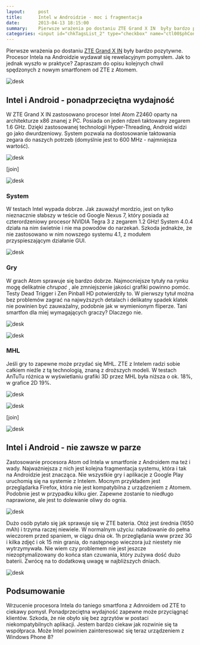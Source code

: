 ```yaml
---
layout:     post
title:      Intel w Androidzie - moc i fragmentacja
date:       2013-04-13 18:15:00
summary:    Pierwsze wrażenia po dostaniu ZTE Grand X IN  były bardzo pozytywne. Procesor Intela na Androidzie wydawał się rewelacyjnym pomysłem. Jak to jednak wyszło w praktyce? Zapraszam do opisu kolejnych chwil spędzonych z nowym smartfonem od ZTE z Atomem.Intel i Android - ponadprzeciętna wydajność  W ZTE G...
categories: <input id="chkTagsList_2" type="checkbox" name="ctl00$phContentRight$chkTagsList$chkTagsList_2" checked="checked" value="4"><label for="chkTagsList_2">sprzęt</label> <input id="chkTagsList_8" type="checkbox" name="ctl00$phContentRight$chkTagsList$chkTagsList_8" checked="checked" value="256"><label for="chkTagsList_8">urządzenia mobilne</label>
---
```




Pierwsze wrażenia po dostaniu [ZTE Grand X IN](http://www.dobreprogramy.pl/djfoxer/ZTE-Grand-X-IN-zaskakuje-juz-na-samym-poczatku,40532.html#komentarz_1147377)  były bardzo pozytywne. Procesor Intela na Androidzie wydawał się rewelacyjnym pomysłem. Jak to jednak wyszło w praktyce? Zapraszam do opisu kolejnych chwil spędzonych z nowym smartfonem od ZTE z Atomem.



![desk](https://raw.githubusercontent.com/djfoxer/djfoxer.github.io/master/_img/2013-4-13-_96_/g_-_608x405_-_-_40608x20130413171807_0.jpg)





## Intel i Android - ponadprzeciętna wydajność

  

W ZTE Grand X IN zastosowano procesor Intel Atom Z2460 oparty na architekturze x86 znanej z PC. Posiada on jeden rdzeń taktowany zegarem 1.6 GHz. Dzięki zastosowanej technologii Hyper-Threading, Android widzi go jako dwurdzeniowy. System pozwala na dostosowanie taktowania zegara do naszych potrzeb (domyślnie jest to 600 MHz - najmniejsza wartość).



![desk](https://raw.githubusercontent.com/djfoxer/djfoxer.github.io/master/_img/2013-4-13-_96_/g_-_288x192_-_-_40608x20130413171858_0.png)

[join]

![desk](https://raw.githubusercontent.com/djfoxer/djfoxer.github.io/master/_img/2013-4-13-_96_/g_-_288x192_-_-_40608x20130413171850_0.png)





### System



W testach Intel wypada dobrze. Jak zauważył mordzio, jest on tylko nieznacznie słabszy w teście od Google Nexus 7, który posiada aż czterordzeniowy procesor NVIDIA Tegra 3 z zegarem 1.2 GHz! System 4.0.4 działa na nim świetnie i nie ma powodów do narzekań. Szkoda jednakże, że nie zastosowano w nim nowszego systemu 4.1, z modułem przyspieszającym działanie GUI.



![desk](https://raw.githubusercontent.com/djfoxer/djfoxer.github.io/master/_img/2013-4-13-_96_/g_-_608x405_-_-_40608x20130413171842_0.png)





### Gry


W grach Atom sprawuje się bardzo dobrze. Najmocniejsze tytuły na rynku mogę delikatnie  *chrupać* , ale zmniejszenie jakości grafiki powinno pomóc. Testy Dead Trigger i Zen Pinball HD potwierdziły to. W pierwszy tytuł można bez problemów zagrać na najwyższych detalach i delikatny spadek klatek nie powinien być zauważalny, podobnie jak w wymienionym fliperze. Tani smartfon dla miej wymagających graczy? Dlaczego nie.



![desk](https://raw.githubusercontent.com/djfoxer/djfoxer.github.io/master/_img/2013-4-13-_96_/g_-_608x405_-_-_40608x20130413171910_0.png)




![desk](https://raw.githubusercontent.com/djfoxer/djfoxer.github.io/master/_img/2013-4-13-_96_/g_-_608x405_-_-_40608x20130413171926_0.png)





### MHL


Jeśli gry to zapewne może przydać się MHL. ZTE z Intelem radzi sobie całkiem nieźle z tą technologią, znaną z droższych modeli. W testach AnTuTu różnica w wyświetlaniu grafiki 3D przez MHL była niższa o ok. 18%, w grafice 2D 19%.



![desk](https://raw.githubusercontent.com/djfoxer/djfoxer.github.io/master/_img/2013-4-13-_96_/g_-_608x405_-_-_40608x20130413171816_0.jpg)




![desk](https://raw.githubusercontent.com/djfoxer/djfoxer.github.io/master/_img/2013-4-13-_96_/g_-_288x192_-_-_40608x20130413180549_0.png)

[join]

![desk](https://raw.githubusercontent.com/djfoxer/djfoxer.github.io/master/_img/2013-4-13-_96_/g_-_288x192_-_-_40608x20130413180555_0.png)





## Intel i Android - nie zawsze w parze

  

Zastosowanie procesora Atom od Intela w smartfonie z Androidem ma też i wady. Najważniejsza z nich jest kolejna fragmentacja systemu, która i tak na Androidzie jest znacząca. Nie wszystkie gry i aplikacje z Google Play uruchomią się na systemie z Intelem. Mocnym przykładem jest przeglądarka Firefox, która nie jest kompatybilna z urządzeniem z Atomem. Podobnie jest w przypadku kilku gier.  Zapewne zostanie to niedługo naprawione, ale jest to dolewanie oliwy do ognia. 



![desk](https://raw.githubusercontent.com/djfoxer/djfoxer.github.io/master/_img/2013-4-13-_96_/g_-_608x405_-_-_40608x20130413171833_0.png)



Dużo osób pytało się jak sprawuje się w ZTE bateria. Otóż jest średnia (1650 mAh) i trzyma raczej niewiele. W normalnym użyciu: naładowanie do pełna wieczorem przed spaniem, w ciągu dnia ok. 1h przeglądania www przez 3G i kilka zdjęć i ok 15 min grania, do następnego wieczora już niestety nie wytrzymywała. Nie wiem czy problemem nie jest jeszcze niezoptymalizowany do końca stan czuwania, który zużywa dość dużo baterii. Zwrócę na to dodatkową uwagę w najbliższych dniach.



![desk](https://raw.githubusercontent.com/djfoxer/djfoxer.github.io/master/_img/2013-4-13-_96_/g_-_608x405_-_-_40608x20130413173758_0.png)





## Podsumowanie


Wrzucenie procesora Intela do taniego smartfona z Adnroidem od ZTE to ciekawy pomysł. Ponadprzeciętna wydajność zapewne może przyciągnąć klientów. Szkoda, że nie obyło się bez zgrzytów w postaci niekompatybilnych aplikacji. Jestem bardzo ciekaw jak rozwinie się ta współpraca. Może Intel powinien zainteresować się teraz urządzeniem z Windows Phone 8?

